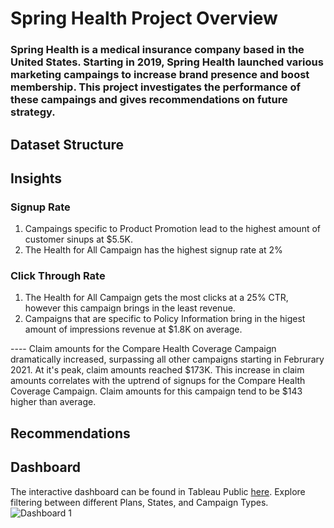 # Spring Health Project Overview
### Spring Health is a medical insurance company based in the United States. Starting in 2019, Spring Health launched various marketing campaings to increase brand presence and boost membership. This project investigates the performance of these campaings and gives recommendations on future strategy.

## Dataset Structure

## Insights
### Signup Rate
1. Campaings specific to Product Promotion lead to the highest amount of customer sinups at $5.5K.
2. The Health for All Campaign has the highest signup rate at 2%

### Click Through Rate
1. The Health for All Campaign gets the most clicks at a 25% CTR, however this campaign brings in the least revenue.
2. Campaigns that are specific to Policy Information bring in the higest amount of impressions revenue at $1.8K on average.

---- Claim amounts for the Compare Health Coverage Campaign dramatically increased, surpassing all other campaigns starting in Februrary 2021. At it's peak, claim amounts reached $173K. This increase in claim amounts correlates with the uptrend of signups for the Compare Health Coverage Campaign. Claim amounts for this campaign tend to be $143 higher than average.  


## Recommendations

## Dashboard
The interactive dashboard can be found in Tableau Public [here](https://public.tableau.com/app/profile/allizae.crayton/viz/SpringHealthDashboard/Dashboard1). Explore filtering between different Plans, States, and Campaign Types.
![Dashboard 1](https://github.com/Allizae/Spring-Health-Tableau-Project/assets/139420330/eef64ea0-ef1c-4ee2-84aa-5918d175f044)
